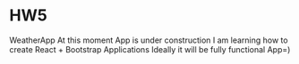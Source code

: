 # HW5
WeatherApp
At this moment App is under construction 
I am learning how to create React + Bootstrap Applications
Ideally it will be fully functional App=) 
